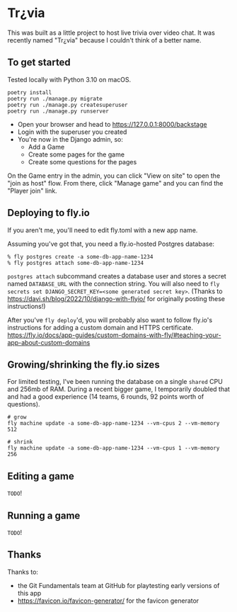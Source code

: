 # Tr¿via

This was built as a little project to host live trivia over video chat.
It was recently named "Tr¿via" because I couldn't think of a better name.

## To get started

Tested locally with Python 3.10 on macOS.

```
poetry install
poetry run ./manage.py migrate
poetry run ./manage.py createsuperuser
poetry run ./manage.py runserver
```

- Open your browser and head to https://127.0.0.1:8000/backstage
- Login with the superuser you created
- You're now in the Django admin, so:
  - Add a Game
  - Create some pages for the game
  - Create some questions for the pages

On the Game entry in the admin, you can click "View on site" to open the "join as host" flow.
From there, click "Manage game" and you can find the "Player join" link.

## Deploying to fly.io

If you aren't me, you'll need to edit fly.toml with a new app name.

Assuming you've got that, you need a fly.io-hosted Postgres database:
```ShellSession
% fly postgres create -a some-db-app-name-1234
% fly postgres attach some-db-app-name-1234
```

`postgres attach` subcommand creates a database user and stores a secret named `DATABASE_URL` with the connection string.
You will also need to `fly secrets set DJANGO_SECRET_KEY=<some generated secret key>`.
(Thanks to https://davi.sh/blog/2022/10/django-with-flyio/ for originally posting these instructions!)

After you've `fly deploy`'d, you will probably also want to follow fly.io's instructions for adding a custom domain and HTTPS certificate.
https://fly.io/docs/app-guides/custom-domains-with-fly/#teaching-your-app-about-custom-domains

## Growing/shrinking the fly.io sizes

For limited testing, I've been running the database on a single `shared` CPU and 256mb of RAM.
During a recent bigger game, I temporarily doubled that and had a good experience (14 teams, 6 rounds, 92 points worth of questions).

```ShellSession
# grow
fly machine update -a some-db-app-name-1234 --vm-cpus 2 --vm-memory 512

# shrink
fly machine update -a some-db-app-name-1234 --vm-cpus 1 --vm-memory 256
```

## Editing a game

`TODO`!

## Running a game

`TODO`!

## Thanks

Thanks to:
- the Git Fundamentals team at GitHub for playtesting early versions of this app
- https://favicon.io/favicon-generator/ for the favicon generator
